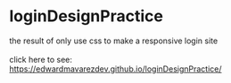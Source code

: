 # loginDesignPractice

the result of only use css to make a responsive login site<br><br>
click here to see:<br> https://edwardmavarezdev.github.io/loginDesignPractice/
